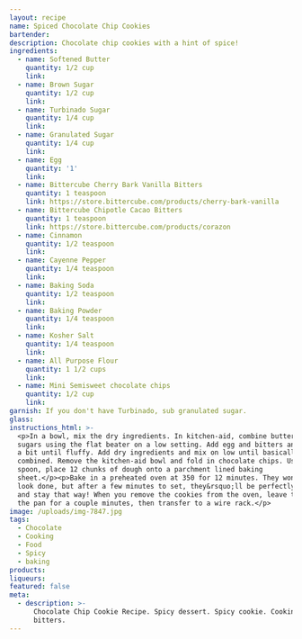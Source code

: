 ```yaml
---
layout: recipe
name: Spiced Chocolate Chip Cookies
bartender:
description: Chocolate chip cookies with a hint of spice!
ingredients:
  - name: Softened Butter
    quantity: 1/2 cup
    link:
  - name: Brown Sugar
    quantity: 1/2 cup
    link:
  - name: Turbinado Sugar
    quantity: 1/4 cup
    link:
  - name: Granulated Sugar
    quantity: 1/4 cup
    link:
  - name: Egg
    quantity: '1'
    link:
  - name: Bittercube Cherry Bark Vanilla Bitters
    quantity: 1 teaspoon
    link: https://store.bittercube.com/products/cherry-bark-vanilla
  - name: Bittercube Chipotle Cacao Bitters
    quantity: 1 teaspoon
    link: https://store.bittercube.com/products/corazon
  - name: Cinnamon
    quantity: 1/2 teaspoon
    link:
  - name: Cayenne Pepper
    quantity: 1/4 teaspoon
    link:
  - name: Baking Soda
    quantity: 1/2 teaspoon
    link:
  - name: Baking Powder
    quantity: 1/4 teaspoon
    link:
  - name: Kosher Salt
    quantity: 1/4 teaspoon
    link:
  - name: All Purpose Flour
    quantity: 1 1/2 cups
    link:
  - name: Mini Semisweet chocolate chips
    quantity: 1/2 cup
    link:
garnish: If you don't have Turbinado, sub granulated sugar.
glass:
instructions_html: >-
  <p>In a bowl, mix the dry ingredients. In kitchen-aid, combine butter and
  sugars using the flat beater on a low setting. Add egg and bitters and turn up
  a bit until fluffy. Add dry ingredients and mix on low until basically
  combined. Remove the kitchen-aid bowl and fold in chocolate chips. Using a big
  spoon, place 12 chunks of dough onto a parchment lined baking
  sheet.</p><p>Bake in a preheated oven at 350 for 12 minutes. They won&rsquo;t
  look done, but after a few minutes to set, they&rsquo;ll be perfectly chewy
  and stay that way! When you remove the cookies from the oven, leave them on
  the pan for a couple minutes, then transfer to a wire rack.</p>
image: /uploads/img-7847.jpg
tags:
  - Chocolate
  - Cooking
  - Food
  - Spicy
  - baking
products:
liqueurs:
featured: false
meta:
  - description: >-
      Chocolate Chip Cookie Recipe. Spicy dessert. Spicy cookie. Cooking with
      bitters.
---
```


